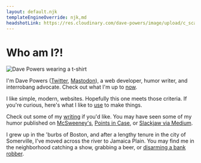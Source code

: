 ```yaml
---
layout: default.njk
templateEngineOverride: njk,md
headshotLink: https://res.cloudinary.com/dave-powers/image/upload/c_scale,w_861/v1586371313/dave_powers_headshot
---
```


# Who am I?!

<picture>
  <source type="image/webp" srcset="{{ headshotLink }}.webp">
  <source type="image/jpeg" srcset="{{ headshotLink }}.jpg">
  <img src="data:," alt="Dave Powers wearing a t-shirt">
</picture>

I'm Dave Powers ([Twitter](https://twitter.com/dave_powers), <a rel="me" href="https://mastodon.social/@davepowers">Mastodon</a>), a web developer, humor writer, and interrobang advocate. Check out what I'm up to [now](now/).

I like simple, modern, websites. Hopefully this one meets those criteria. If you're curious, here's what I like to [use](uses/) to make things.

Check out some of my [writing](writing/) if you'd like. You may have seen some of my humor published on [McSweeney's](https://www.mcsweeneys.net/authors/dave-powers), [Points in Case](https://www.pointsincase.com/author/dave-powers), or [Slackjaw via Medium](https://medium.com/@dave_powers).

I grew up in the 'burbs of Boston, and after a lengthy tenure in the city of Somerville, I've moved across the river to Jamaica Plain. You may find me in the neighborhood catching a show, grabbing a beer, or [disarming a bank robber](https://www.bostonglobe.com/metro/2019/05/01/man-who-bumped-into-bank-robbery-suspect-says-was-position-react/c7AV2FzhgOBq1iiifW0zpI/story.html).
